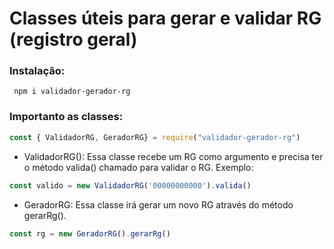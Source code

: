 # Classes úteis para gerar e validar RG (registro geral)

 
<h3>Instalação:</h3>
 
```shell
 npm i validador-gerador-rg
```

<h3>Importanto as classes:</h3>

 ```js
 const { ValidadorRG, GeradorRG} = require("validador-gerador-rg")
```

 - ValidadorRG(): Essa classe recebe um RG como argumento e precisa ter o método valida() chamado para validar o RG. Exemplo:

  ```js
 const valido = new ValidadorRG('00000000000').valida()
```
  - GeradorRG: Essa classe irá gerar um novo RG através do método gerarRg().

  ```js
 const rg = new GeradorRG().gerarRg()
 ```